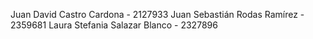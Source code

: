 Juan David Castro Cardona - 2127933
Juan Sebastián Rodas Ramírez - 2359681
Laura Stefania Salazar Blanco - 2327896

